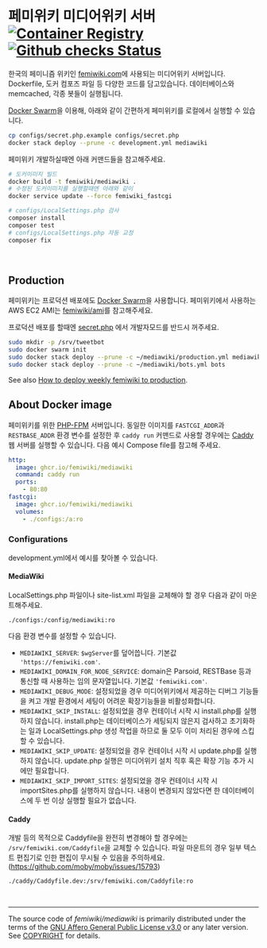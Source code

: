 # 페미위키 미디어위키 서버 [![Container Registry]][container registry link] [![Github checks Status]][github checks link]

한국의 페미니즘 위키인 [femiwiki.com]에 사용되는 미디어위키 서버입니다.
Dockerfile, 도커 컴포즈 파일 등 다양한 코드를 담고있습니다.
데이터베이스와 memcached, 각종 봇들이 실행됩니다.

[Docker Swarm]을 이용해, 아래와 같이 간편하게 페미위키를 로컬에서 실행할 수
있습니다.

```bash
cp configs/secret.php.example configs/secret.php
docker stack deploy --prune -c development.yml mediawiki
```

페미위키 개발하실때엔 아래 커맨드들을 참고해주세요.

```bash
# 도커이미지 빌드
docker build -t femiwiki/mediawiki .
# 수정된 도커이미지를 실행할때엔 아래와 같이
docker service update --force femiwiki_fastcgi

# configs/LocalSettings.php 검사
composer install
composer test
# configs/LocalSettings.php 자동 교정
composer fix
```

&nbsp;

## Production

페미위키는 프로덕션 배포에도 [Docker Swarm]을 사용합니다. 페미위키에서 사용하는
AWS EC2 AMI는 [femiwiki/ami]를 참고해주세요.

프로덕션 배포를 할때엔 [secret.php] 에서 개발자모드를 반드시 꺼주세요.

```sh
sudo mkdir -p /srv/tweetbot
sudo docker swarm init
sudo docker stack deploy --prune -c ~/mediawiki/production.yml mediawiki
sudo docker stack deploy --prune -c ~/mediawiki/bots.yml bots
```

See also [How to deploy weekly femiwiki to production].

## About Docker image

페미위키를 위한 [PHP-FPM] 서버입니다.
동일한 이미지를 `FASTCGI_ADDR`과 `RESTBASE_ADDR` 환경 변수를 설정한 후 `caddy run`
커맨드로 사용할 경우에는 [Caddy] 웹 서버를 실행할 수 있습니다. 다음 예시 Compose file를 참고해 주세요.

```yml
http:
  image: ghcr.io/femiwiki/mediawiki
  command: caddy run
  ports:
    - 80:80
fastcgi:
  image: ghcr.io/femiwiki/mediawiki
  volumes:
    - ./configs:/a:ro
```

### Configurations

development.yml에서 예시를 찾아볼 수 있습니다.

#### MediaWiki

LocalSettings.php 파일이나 site-list.xml 파일을 교체해야 할 경우 다음과 같이 마운트해주세요.

```
./configs:/config/mediawiki:ro
```

다음 환경 변수를 설정할 수 있습니다.

- `MEDIAWIKI_SERVER`: `$wgServer`를 덮어씁니다. 기본값 `'https://femiwiki.com'`.
- `MEDIAWIKI_DOMAIN_FOR_NODE_SERVICE`: domain은 Parsoid, RESTBase 등과 통신할 때 사용하는 임의 문자열입니다. 기본값 `'femiwiki.com'`.
- `MEDIAWIKI_DEBUG_MODE`: 설정되었을 경우 미디어위키에서 제공하는 디버그 기능들을 켜고 개발 환경에서 세팅이 어려운 확장기능들을 비활성화합니다.
- `MEDIAWIKI_SKIP_INSTALL`: 설정되었을 경우 컨테이너 시작 시 install.php를 실행하지 않습니다. install.php는 데이터베이스가 세팅되지 않은지 검사하고 초기화하는 일과 LocalSettings.php 생성 작업을 하므로 둘 모두 이미 처리된 경우에 스킵할 수 있습니다.
- `MEDIAWIKI_SKIP_UPDATE`: 설정되었을 경우 컨테이너 시작 시 update.php를 실행하지 않습니다. update.php 실행은 미디어위키 설치 직후 혹은 확장 기능 추가 시에만 필요합니다.
- `MEDIAWIKI_SKIP_IMPORT_SITES`: 설정되었을 경우 컨테이너 시작 시 importSites.php를 실행하지 않습니다. 내용이 변경되지 않았다면 한 데이터베이스에 두 번 이상 실행할 필요가 없습니다.

#### Caddy

개발 등의 목적으로 Caddyfile을 완전히 변경해야 할 경우에는 `/srv/femiwiki.com/Caddyfile`을 교체할 수 있습니다. 파일 마운트의 경우 일부 텍스트 편집기로 인한 편집이 무시될 수 있음을 주의하세요. (https://github.com/moby/moby/issues/15793)

```
./caddy/Caddyfile.dev:/srv/femiwiki.com/Caddyfile:ro
```

&nbsp;

---

The source code of _femiwiki/mediawiki_ is primarily distributed under the terms
of the [GNU Affero General Public License v3.0] or any later version. See
[COPYRIGHT] for details.

[container registry]: https://badgen.net/badge/icon/docker?icon=docker&label
[container registry link]: https://github.com/orgs/femiwiki/packages/container/mediawiki
[github checks status]: https://badgen.net/github/checks/femiwiki/docker-mediawiki
[github checks link]: https://github.com/femiwiki/docker-mediawiki
[femiwiki.com]: https://femiwiki.com
[docker swarm]: https://docs.docker.com/engine/swarm/
[femiwiki/ami]: https://github.com/femiwiki/ami
[secret.php]: configs/secret.php.example
[how to deploy weekly femiwiki to production]: https://github.com/femiwiki/femiwiki/blob/main/how-to-deploy-weekly-femi-wiki-to-production.md
[php-fpm]: https://php-fpm.org/
[caddy]: https://caddyserver.com/
[gnu affero general public license v3.0]: LICENSE
[copyright]: COPYRIGHT
